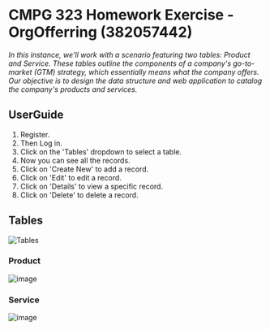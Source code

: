 # CMPG 323 Homework Exercise - OrgOfferring (382057442)
_In this instance, we'll work with a scenario featuring two tables: Product and Service. These tables outline the components of a company's go-to-market (GTM) strategy, which essentially means what the company offers. Our objective is to design the data structure and web application to catalog the company's products and services._
## UserGuide

1. Register.
2. Then Log in.
3. Click on the 'Tables' dropdown to select a table.
4. Now you can see all the records.
5. Click on 'Create New' to add a record.
6. Click on 'Edit' to edit a record.
7. Click on 'Details' to view a specific record.
8. Click on 'Delete' to delete a record.

## Tables

![Tables](https://github.com/Albert-Willemse/OrgOffering/assets/112475881/3a97c159-396a-4a2f-862f-6caf38d49fa5)

### Product
![image](https://github.com/Albert-Willemse/OrgOffering/assets/112475881/7a8c9de3-2459-423c-99a2-df42ca1fe3ef)

### Service
![image](https://github.com/Albert-Willemse/OrgOffering/assets/112475881/f625bb75-40c0-4c2d-8a60-f7d467890bc5)

